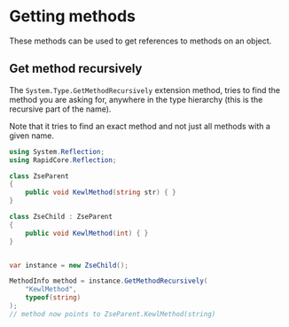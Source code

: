 # Getting methods

These methods can be used to get references to methods on an object.

## Get method recursively

The `System.Type.GetMethodRecursively` extension method, tries to find the method you are asking for, anywhere in the type hierarchy (this is the recursive part of the name).

Note that it tries to find an exact method and not just all methods with a given name.

```csharp
using System.Reflection;
using RapidCore.Reflection;

class ZseParent
{
    public void KewlMethod(string str) { }
}

class ZseChild : ZseParent
{
    public void KewlMethod(int) { }
}


var instance = new ZseChild();

MethodInfo method = instance.GetMethodRecursively(
    "KewlMethod",
    typeof(string)
);
// method now points to ZseParent.KewlMethod(string)
```
